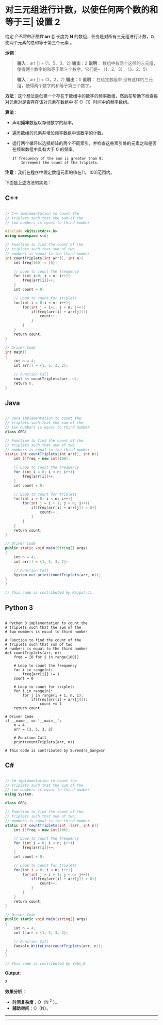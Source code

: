 # 对三元组进行计数，以使任何两个数的和等于三| 设置 2

给定*个不同的正整数* **arr []** 长度为 **N** 的数组，任务是对所有三元组进行计数，以使两个元素的总和等于第三个元素 。

**示例**：

> **输入**：arr [] = {1、5、3、2}
> **输出**：2
> **说明**：
> 数组中有两个这样的三元组，使得两个数字的和等于第三个数字，它们是–
> （1、2、3），（3、2、5）
> 
> **输入**：arr [] = {3，2，7}
> **输出**：0
> **说明**：
> 在给定数组中 没有这样的三元组，使得两个数字的和等于第三个数字。

**方法**：这个想法是创建一个存在于数组中的数字的频率数组，然后在帮助下检查每对元素对是否存在该对元素在数组中 在 O（1）时间中的频率数组。

**算法**：

*   声明**频率**数组以存储数字的频率。
*   遍历数组的元素并增加频率数组中该数字的计数。
*   运行两个循环以选择矩阵的两个不同索引，并检查这些索引处的元素之和是否在频率数组中具有大于 0 的频率。

    ```
    If frequency of the sum is greater than 0:
        Increment the count of the triplets.

    ```

**注意**：我们在程序中假定数组元素的值在[1，100]范围内。

下面是上述方法的实现：

## C++

```cpp

// C++ implementation to count the 
// triplets such that the sum of the 
// two numbers is equal to third number 

#include <bits/stdc++.h> 
using namespace std; 

// Function to find the count of the  
// triplets such that sum of two  
// numbers is equal to the third number  
int countTriplets(int arr[], int n){ 
    int freq[100] = {0}; 

    // Loop to count the frequency 
    for (int i=0; i < n; i++){ 
        freq[arr[i]]++; 
    } 
    int count = 0; 

    // Loop to count for triplets 
    for(int i = 0;i < n; i++){ 
        for(int j = i+1; j < n; j++){ 
            if(freq[arr[i] + arr[j]]){ 
                count++; 
            } 
        } 
    } 
    return count; 
} 

// Driver Code 
int main() 
{ 
    int n = 4; 
    int arr[] = {1, 5, 3, 2}; 

    // Function Call 
    cout << countTriplets(arr, n); 
    return 0; 
} 

```

## Java

```java

// Java implementation to count the 
// triplets such that the sum of the 
// two numbers is equal to third number 
class GFG{ 

// Function to find the count of the  
// triplets such that sum of two  
// numbers is equal to the third number  
static int countTriplets(int arr[], int n){ 
    int []freq = new int[100]; 

    // Loop to count the frequency 
    for (int i = 0; i < n; i++){ 
        freq[arr[i]]++; 
    } 
    int count = 0; 

    // Loop to count for triplets 
    for(int i = 0; i < n; i++){ 
        for(int j = i + 1; j < n; j++){ 
            if(freq[arr[i] + arr[j]] > 0){ 
                count++; 
            } 
        } 
    } 
    return count; 
} 

// Driver Code 
public static void main(String[] args) 
{ 
    int n = 4; 
    int arr[] = {1, 5, 3, 2}; 

    // Function Call 
    System.out.print(countTriplets(arr, n)); 
} 
} 

// This code is contributed by Rajput-Ji 

```

## Python 3

```

# Python 3 implementation to count the 
# triplets such that the sum of the 
# two numbers is equal to third number 

# Function to find the count of the  
# triplets such that sum of two  
# numbers is equal to the third number  
def countTriplets(arr, n): 
    freq = [0 for i in range(100)] 

    # Loop to count the frequency 
    for i in range(n): 
        freq[arr[i]] += 1
    count = 0

    # Loop to count for triplets 
    for i in range(n): 
        for j in range(i + 1, n, 1): 
            if(freq[arr[i] + arr[j]]): 
                count += 1
    return count 

# Driver Code 
if __name__ == '__main__': 
    n = 4
    arr = [1, 5, 3, 2] 

    # Function Call 
    print(countTriplets(arr, n)) 

# This code is contributed by Surendra_Gangwar 

```

## C#

```cs

// C# implementation to count the  
// triplets such that the sum of the  
// two numbers is equal to third number  
using System; 

class GFG{  

// Function to find the count of the  
// triplets such that sum of two  
// numbers is equal to the third number  
static int countTriplets(int []arr, int n){  
    int []freq = new int[100];  

    // Loop to count the frequency  
    for (int i = 0; i < n; i++){  
        freq[arr[i]]++;  
    }  
    int count = 0;  

    // Loop to count for triplets  
    for(int i = 0; i < n; i++){  
        for(int j = i + 1; j < n; j++){  
            if(freq[arr[i] + arr[j]] > 0){  
                count++;  
            }  
        }  
    }  
    return count;  
}  

// Driver Code  
public static void Main(string[] args)  
{  
    int n = 4;  
    int []arr = {1, 5, 3, 2};  

    // Function Call  
    Console.WriteLine(countTriplets(arr, n));  
}  
}  

// This code is contributed by Yahs_R 

```

**Output:**

```
2

```

**效果分析**：

*   **时间复杂度**：O（N <sup>2</sup> ）。
*   **辅助空间**：O（N）。



* * *

* * *




